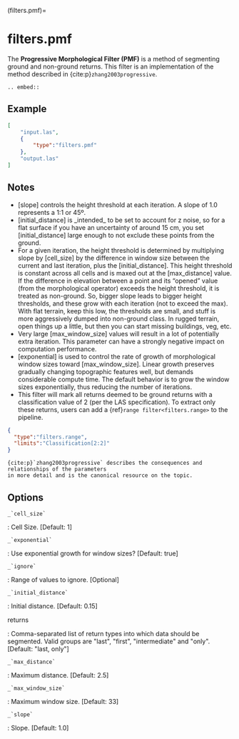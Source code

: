 (filters.pmf)=

# filters.pmf

The **Progressive Morphological Filter (PMF)** is a method of
segmenting ground and non-ground returns. This filter is an implementation
of the method described in
{cite:p}`zhang2003progressive`.

```{eval-rst}
.. embed::
```

## Example

```json
[
    "input.las",
    {
        "type":"filters.pmf"
    },
    "output.las"
]
```

## Notes

- [slope] controls the height threshold at each iteration. A slope of 1.0
  represents a 1:1 or 45º.
- [initial_distance] is \_intended\_ to be set to account for z noise, so for a
  flat surface if you have an uncertainty of around 15 cm, you set
  [initial_distance] large enough to not exclude these points from the ground.
- For a given iteration, the height threshold is determined by multiplying
  slope by [cell_size] by the difference in window size between the
  current and last iteration, plus the [initial_distance]. This height
  threshold is constant across all cells and is maxed out at the
  [max_distance] value. If the difference in elevation between a point and its
  “opened” value (from the morphological operator) exceeds the height threshold,
  it is treated as non-ground.  So, bigger slope leads to bigger height
  thresholds, and these grow with each iteration (not to exceed the max).  With
  flat terrain, keep this low, the thresholds are small, and stuff is more
  aggressively dumped into non-ground class.  In rugged terrain, open things up
  a little, but then you can start missing buildings, veg, etc.
- Very large [max_window_size] values will result in a lot of potentially
  extra iteration. This parameter can have a strongly negative impact on
  computation performance.
- [exponential] is used to control the rate of growth of morphological window
  sizes toward [max_window_size]. Linear growth preserves gradually changing
  topographic features well, but demands considerable compute time. The default
  behavior is to grow the window sizes exponentially, thus reducing the number
  of iterations.
- This filter will mark all returns deemed to be ground returns with a
  classification value of 2 (per the LAS specification). To extract only these
  returns, users can add a {ref}`range filter<filters.range>` to the pipeline.

```json
{
  "type":"filters.range",
  "limits":"Classification[2:2]"
}
```

```{note}
{cite:p}`zhang2003progressive` describes the consequences and relationships of the parameters
in more detail and is the canonical resource on the topic.
```

## Options

`` _`cell_size` ``

: Cell Size. \[Default: 1\]

`` _`exponential` ``

: Use exponential growth for window sizes? \[Default: true\]

`` _`ignore` ``

: Range of values to ignore. \[Optional\]

`` _`initial_distance` ``

: Initial distance. \[Default: 0.15\]

returns

: Comma-separated list of return types into which data should be segmented.
  Valid groups are "last", "first", "intermediate" and "only". \[Default:
  "last, only"\]

`` _`max_distance` ``

: Maximum distance. \[Default: 2.5\]

`` _`max_window_size` ``

: Maximum window size. \[Default: 33\]

`` _`slope` ``

: Slope. \[Default: 1.0\]

```{include} filter_opts.md
```

